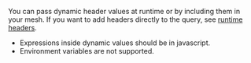 You can pass dynamic header values at runtime or by including them in your mesh. If you want to add headers directly to the query, see [runtime headers](/src/pages/gateway/headers/#add-or-update-headers-at-runtime).

-  Expressions inside dynamic values should be in javascript.
-  Environment variables are not supported.
